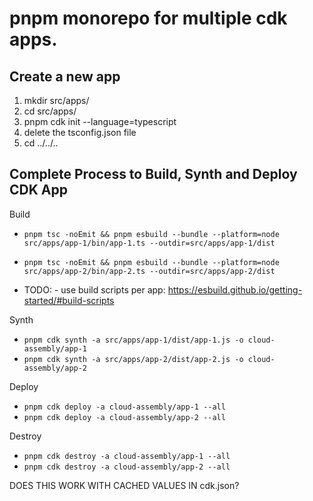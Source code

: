 # pnpm monorepo for multiple cdk apps.

## Create a new app

1. mkdir src/apps/<app-name>
2. cd src/apps/<app-name>
3. pnpm cdk init --language=typescript
4. delete the tsconfig.json file
5. cd ../../..

## Complete Process to Build, Synth and Deploy CDK App

Build

- `pnpm tsc -noEmit && pnpm esbuild --bundle --platform=node src/apps/app-1/bin/app-1.ts --outdir=src/apps/app-1/dist`

- `pnpm tsc -noEmit && pnpm esbuild --bundle --platform=node src/apps/app-2/bin/app-2.ts --outdir=src/apps/app-2/dist`

- TODO: - use build scripts per app: https://esbuild.github.io/getting-started/#build-scripts

Synth

- `pnpm cdk synth -a src/apps/app-1/dist/app-1.js -o cloud-assembly/app-1`
- `pnpm cdk synth -a src/apps/app-2/dist/app-2.js -o cloud-assembly/app-2`

Deploy

- `pnpm cdk deploy -a cloud-assembly/app-1 --all`
- `pnpm cdk deploy -a cloud-assembly/app-2 --all`

Destroy

- `pnpm cdk destroy -a cloud-assembly/app-1 --all`
- `pnpm cdk destroy -a cloud-assembly/app-2 --all`

DOES THIS WORK WITH CACHED VALUES IN cdk.json?
